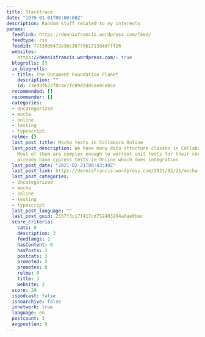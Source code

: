 ```yaml
---
title: Stacktrace
date: "1970-01-01T00:00:00Z"
description: Random stuff related to my interests
params:
  feedlink: https://dennisfrancis.wordpress.com/feed/
  feedtype: rss
  feedid: 77339d6472e36c38779b1713d4dfff26
  websites:
    https://dennisfrancis.wordpress.com/: true
  blogrolls: []
  in_blogrolls:
  - title: The Document Foundation Planet
    description: ""
    id: 73ed3fb72f0cae7fc89d2ddcee0ceb5a
  recommended: []
  recommender: []
  categories:
  - Uncategorized
  - mocha
  - online
  - testing
  - typescript
  relme: {}
  last_post_title: Mocha tests in Collabora Online
  last_post_description: We have many data structure classes in Collabora Online.
    Most of them are complex enough to warrant unit tests for their correctness. We
    already have cypress tests in Online which does integration
  last_post_date: "2021-02-21T08:43:49Z"
  last_post_link: https://dennisfrancis.wordpress.com/2021/02/21/mocha-tests-in-collabora-online/
  last_post_categories:
  - Uncategorized
  - mocha
  - online
  - testing
  - typescript
  last_post_language: ""
  last_post_guid: 2557f3c17f417cd752403294a6ae0bec
  score_criteria:
    cats: 0
    description: 3
    feedlangs: 1
    hasContent: 0
    hasPosts: 3
    postcats: 3
    promoted: 5
    promotes: 0
    relme: 0
    title: 3
    website: 2
  score: 20
  ispodcast: false
  isnoarchive: false
  innetwork: true
  language: en
  postcount: 3
  avgpostlen: 0
---
```

